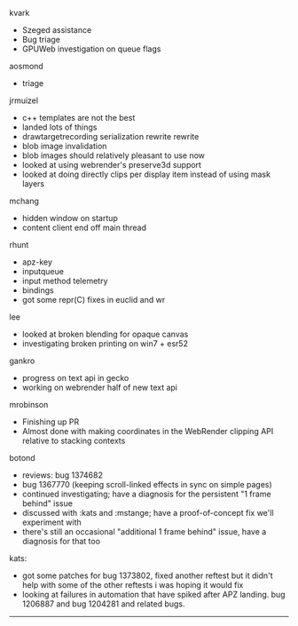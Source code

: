 kvark
* Szeged assistance
* Bug triage
* GPUWeb investigation on queue flags



aosmond
* triage



jrmuizel
* c++ templates are not the best
* landed lots of things
* drawtargetrecording serialization rewrite rewrite
* blob image invalidation
* blob images should relatively pleasant to use now
* looked at using webrender's preserve3d support
* looked at doing directly clips per display item instead of using mask layers



mchang
* hidden window on startup
* content client end off main thread



rhunt
* apz-key
* inputqueue
* input method telemetry
* bindings
* got some repr(C) fixes in euclid and wr



lee
* looked at broken blending for opaque canvas
* investigating broken printing on win7 + esr52





gankro
* progress on text api in gecko
* working on webrender half of new text api







mrobinson
* Finishing up PR 
* Almost done with making coordinates in the WebRender clipping API relative to stacking contexts



botond
* reviews: bug 1374682 
* bug 1367770 (keeping scroll-linked effects in sync on simple pages) 
* continued investigating; have a diagnosis for the persistent "1 frame behind" issue 
* discussed with :kats and :mstange; have a proof-of-concept fix we'll experiment with 
* there's still an occasional "additional 1 frame behind" issue, have a diagnosis for that too



kats:
* got some patches for bug 1373802, fixed another reftest but it didn't help with some of the other reftests i was hoping it would fix
* looking at failures in automation that have spiked after APZ landing. bug 1206887 and bug 1204281 and related bugs.

________________


